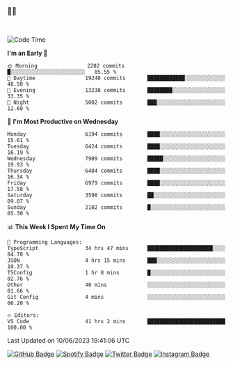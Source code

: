 ### 🤙🍺

<!-- <a href="https://github-readme-stats.vercel.app/api?username=hzak2xx&count_private=true&show_icons=true&theme=dracula">
  <img align="center" src="https://github-readme-stats.vercel.app/api?username=hzak2xx&count_private=true&show_icons=true&theme=dracula" />
</a>
</br> -->
</br>

<!--START_SECTION:waka-->
![Code Time](http://img.shields.io/badge/Code%20Time-2%2C501%20hrs%2056%20mins-blue)

**I'm an Early 🐤** 

```text
🌞 Morning                2202 commits        █░░░░░░░░░░░░░░░░░░░░░░░░   05.55 % 
🌆 Daytime                19248 commits       ████████████░░░░░░░░░░░░░   48.50 % 
🌃 Evening                13238 commits       ████████░░░░░░░░░░░░░░░░░   33.35 % 
🌙 Night                  5002 commits        ███░░░░░░░░░░░░░░░░░░░░░░   12.60 % 
```
📅 **I'm Most Productive on Wednesday** 

```text
Monday                   6194 commits        ████░░░░░░░░░░░░░░░░░░░░░   15.61 % 
Tuesday                  6424 commits        ████░░░░░░░░░░░░░░░░░░░░░   16.19 % 
Wednesday                7909 commits        █████░░░░░░░░░░░░░░░░░░░░   19.93 % 
Thursday                 6484 commits        ████░░░░░░░░░░░░░░░░░░░░░   16.34 % 
Friday                   6979 commits        ████░░░░░░░░░░░░░░░░░░░░░   17.58 % 
Saturday                 3598 commits        ██░░░░░░░░░░░░░░░░░░░░░░░   09.07 % 
Sunday                   2102 commits        █░░░░░░░░░░░░░░░░░░░░░░░░   05.30 % 
```


📊 **This Week I Spent My Time On** 

```text
💬 Programming Languages: 
TypeScript               34 hrs 47 mins      █████████████████████░░░░   84.78 % 
JSON                     4 hrs 15 mins       ███░░░░░░░░░░░░░░░░░░░░░░   10.37 % 
TSConfig                 1 hr 8 mins         █░░░░░░░░░░░░░░░░░░░░░░░░   02.76 % 
Other                    40 mins             ░░░░░░░░░░░░░░░░░░░░░░░░░   01.66 % 
Git Config               4 mins              ░░░░░░░░░░░░░░░░░░░░░░░░░   00.20 % 

🔥 Editors: 
VS Code                  41 hrs 2 mins       █████████████████████████   100.00 % 
```


 Last Updated on 10/06/2023 19:41:06 UTC
<!--END_SECTION:waka-->

[![GitHub Badge](https://img.shields.io/badge/GitHub-100000?style=for-the-badge&logo=github&logoColor=white)](https://github.com/hzak2xx)
[![Spotify Badge](https://img.shields.io/badge/Spotify-1ED760?&style=for-the-badge&logo=spotify&logoColor=white)](https://open.spotify.com/user/uf90s6sbbh75a1mt44clkhkvf)
[![Twitter Badge](https://img.shields.io/badge/Twitter-1DA1F2?style=for-the-badge&logo=twitter&logoColor=white)](https://twitter.com/hzak2xx)
[![Instagram Badge](https://img.shields.io/badge/Instagram-E4405F?style=for-the-badge&logo=instagram&logoColor=white)](https://www.instagram.com/hzak2xx/)
